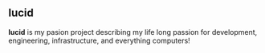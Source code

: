 ## lucid
**lucid** is my pasion project describing my life long passion for development, engineering, infrastructure, and everything computers!

